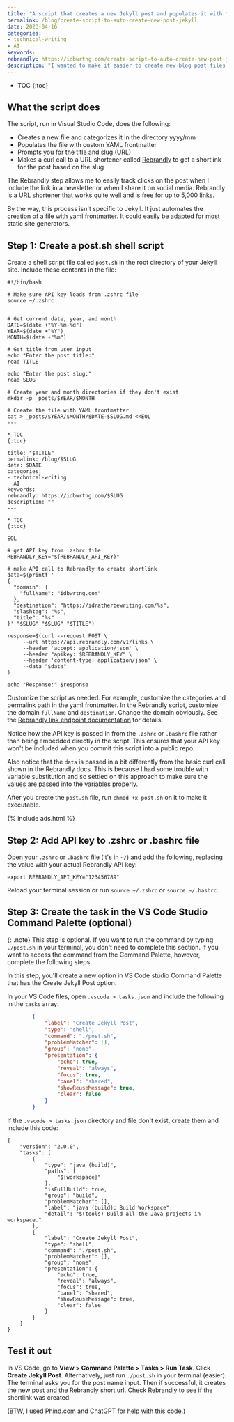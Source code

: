 ```yaml
---
title: "A script that creates a new Jekyll post and populates it with YAML frontmatter, and also makes a curl call to add a Rebrandly shortlink"
permalink: /blog/create-script-to-auto-create-new-post-jekyll
date: 2023-04-16
categories:
- technical-writing
- AI
keywords: 
rebrandly: https://idbwrtng.com/create-script-to-auto-create-new-post-jekyll
description: "I wanted to make it easier to create new blog post files in Jekyll, so I made a script that automates some of this functionality. (This is also an example of how AI tools can help you write code.)"
---
```


* TOC
{:toc}

## What the script does 

The script, run in Visual Studio Code, does the following:

- Creates a new file and categorizes it in the directory yyyy/mm
- Populates the file with custom YAML frontmatter
- Prompts you for the title and slug (URL)
- Makes a curl call to a URL shortener called [Rebrandly](https://rebrandly.com) to get a shortlink for the post based on the slug 

The Rebrandly step allows me to easily track clicks on the post when I include the link in a newsletter or when I share it on social media. Rebrandly is a URL shortener that works quite well and is free for up to 5,000 links.

By the way, this process isn't specific to Jekyll. It just automates the creation of a file with yaml frontmatter. It could easily be adapted for most static site generators.

## Step 1: Create a post.sh shell script

Create a shell script file called `post.sh` in the root directory of your Jekyll site. Include these contents in the file:

```shell
#!/bin/bash

# Make sure API key loads from .zshrc file
source ~/.zshrc


# Get current date, year, and month
DATE=$(date +"%Y-%m-%d")
YEAR=$(date +"%Y")
MONTH=$(date +"%m")

# Get title from user input
echo "Enter the post title:"
read TITLE

echo "Enter the post slug:"
read SLUG

# Create year and month directories if they don't exist
mkdir -p _posts/$YEAR/$MONTH

# Create the file with YAML frontmatter
cat > _posts/$YEAR/$MONTH/$DATE-$SLUG.md <<EOL
---

* TOC
{:toc}

title: "$TITLE"
permalink: /blog/$SLUG
date: $DATE
categories:
- technical-writing
- AI
keywords: 
rebrandly: https://idbwrtng.com/$SLUG
description: ""
---

* TOC
{:toc}

EOL

# get API key from .zshrc file
REBRANDLY_KEY="${REBRANDLY_API_KEY}"

# make API call to Rebrandly to create shortlink
data=$(printf '
{
  "domain": {
    "fullName": "idbwrtng.com"
  },
  "destination": "https://idratherbewriting.com/%s",
  "slashtag": "%s",
  "title": "%s"
}' "$SLUG" "$SLUG" "$TITLE")

response=$(curl --request POST \
     --url https://api.rebrandly.com/v1/links \
     --header 'accept: application/json' \
     --header "apikey: $REBRANDLY_KEY" \
     --header 'content-type: application/json' \
     --data "$data"
)

echo "Response:" $response
```

Customize the script as needed. For example, customize the categories and permalink path in the yaml frontmatter. In the Rebrandly script, customize the domain `fullName` and `destination`. Change the domain obviously. See the [Rebrandly link endpoint documentation](https://developers.rebrandly.com/reference/createlink) for details.

Notice how the API key is passed in from the `.zshrc` or `.bashrc` file rather than being embedded directly in the script. This ensures that your API key won't be included when you commit this script into a public repo.

Also notice that the `data` is passed in a bit differently from the basic curl call shown in the Rebrandly docs. This is because I had some trouble with variable substitution and so settled on this approach to make sure the values are passed into the variables properly.

After you create the `post.sh` file, run `chmod +x post.sh` on it to make it executable.

{% include ads.html %}

## Step 2: Add API key to .zshrc or .bashrc file

Open your `.zshrc` or `.bashrc` file (it's in `~/`) and add the following, replacing the value with your actual Rebrandly API key:

```
export REBRANDLY_API_KEY="123456789"
```

Reload your terminal session or run `source ~/.zshrc` or `source ~/.bashrc`.

## Step 3: Create the task in the VS Code Studio Command Palette (optional)

{: .note}
This step is optional. If you want to run the command by typing `./post.sh` in your terminal, you don't need to complete this section. If you want to access the command from the Command Palette, however, complete the following steps.

In this step, you'll create a new option in VS Code studio Command Palette that has the Create Jekyll Post option. 

In your VS Code files, open `.vscode > tasks.json` and include the following in the `tasks` array:

```json
        {
            "label": "Create Jekyll Post",
            "type": "shell",
            "command": "./post.sh",
            "problemMatcher": [],
            "group": "none",
            "presentation": {
                "echo": true,
                "reveal": "always",
                "focus": true,
                "panel": "shared",
                "showReuseMessage": true,
                "clear": false
            }
        }
```

If the `.vscode > tasks.json` directory and file don't exist, create them and include this code:

```
{
	"version": "2.0.0",
	"tasks": [
        {
            "type": "java (build)",
            "paths": [
                "${workspace}"
            ],
            "isFullBuild": true,
            "group": "build",
            "problemMatcher": [],
            "label": "java (build): Build Workspace",
            "detail": "$(tools) Build all the Java projects in workspace."
        },
        {
            "label": "Create Jekyll Post",
            "type": "shell",
            "command": "./post.sh",
            "problemMatcher": [],
            "group": "none",
            "presentation": {
                "echo": true,
                "reveal": "always",
                "focus": true,
                "panel": "shared",
                "showReuseMessage": true,
                "clear": false
            }
        }
    ]
}
```

## Test it out

In VS Code, go to **View > Command Palette > Tasks > Run Task**. Click **Create Jekyll Post**. Alternatively, just run `./post.sh` in your terminal (easier). The terminal asks you for the post name input. Then if successful, it creates the new post and the Rebrandly short url. Check Rebrandly to see if the shortlink was created.

(BTW, I used Phind.com and ChatGPT for help with this code.)
